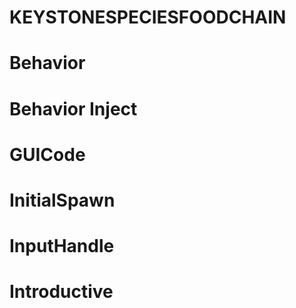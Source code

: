 # KEYSTONESPECIESFOODCHAIN
# Behavior


# Behavior Inject


# GUICode


# InitialSpawn


# InputHandle


# Introductive
